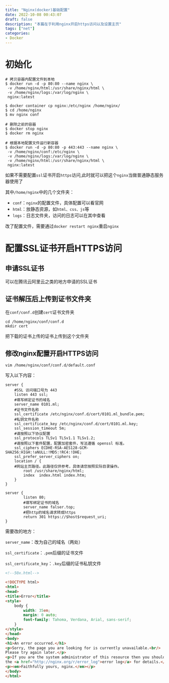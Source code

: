 ```yaml
---
title: "Nginx(docker)基础配置"
date: 2022-10-08 00:43:07
draft: false
description: "本篇在于利用nginx开启https访问以及设置主页"
tags: ["net"]
categories:
- Docker
---
```


# 初始化

```shell
# 拷贝容器内配置文件到本地
$ docker run -d -p 80:80 --name nginx \
 -v /home/nginx/html:/usr/share/nginx/html \
 -v /home/nginx/logs:/var/log/nginx \
 nginx:latest

$ docker container cp nginx:/etc/nginx /home/nginx/
$ cd /home/nginx
$ mv nginx conf

# 删除之前的容器
$ docker stop nginx
$ docker rm nginx

# 根据本地配置文件运行新容器
$ docker run -d -p 80:80 -p 443:443 --name nginx \
 -v /home/nginx/conf:/etc/nginx \
 -v /home/nginx/logs:/var/log/nginx \
 -v /home/nginx/html:/usr/share/nginx/html \
 nginx:latest
```

如果不需要配置`ssl`证书开启`https`访问,此时就可以把这个`nginx`当做普通静态服务器使用了

其中`/home/nginx`中的几个文件夹：

+ `conf`：`nginx`的配置文件，具体配置可以看官网
+ `html`：放静态资源，如`html、css、js`等
+ `logs`：日志文件夹，访问的日志可以在其中查看

改了配置文件，需要通过`docker restart nginx`重启`nginx`

# 配置SSL证书开启HTTPS访问

## 申请SSL证书

可以在腾讯云阿里云之类的地方申请的SSL证书

## 证书解压后上传到证书文件夹

在`conf/conf.d`创建`cert`证书文件夹

```shell
cd /home/nginx/conf/conf.d
mkdir cert
```

把下载的证书上传的证书上传到这个文件夹

## 修改nginx配置开启HTTPS访问

`vim /home/nginx/conf/conf.d/default.conf`

写入以下内容：

```shell
server {
    #SSL 访问端口号为 443
    listen 443 ssl;
    #填写绑定证书的域名
    server_name 0101.ml;
    #证书文件名称
    ssl_certificate /etc/nginx/conf.d/cert/0101.ml_bundle.pem;
    #私钥文件名称
    ssl_certificate_key /etc/nginx/conf.d/cert/0101.ml.key;
    ssl_session_timeout 5m;
    #请按照以下协议配置
    ssl_protocols TLSv1 TLSv1.1 TLSv1.2;
    #请按照以下套件配置，配置加密套件，写法遵循 openssl 标准。
    ssl_ciphers ECDHE-RSA-AES128-GCM-SHA256:HIGH:!aNULL:!MD5:!RC4:!DHE;
    ssl_prefer_server_ciphers on;
    location / {
    #网站主页路径。此路径仅供参考，具体请您按照实际目录操作。
        root /usr/share/nginx/html;
        index  index.html index.htm;
    }
}

server {
        listen 80;
        #填写绑定证书的域名
        server_name falser.top;
        #把http的域名请求转成https
        return 301 https://$host$request_uri;
}
```

需要改的地方：

`server_name`：改为自己的域名（两处）

`ssl_certificate`：`.pem`后缀的证书文件

`ssl_certificate_key`：`.key`后缀的证书私钥文件



```html
<!--50x.html-->

<!DOCTYPE html>
<html>
<head>
<title>Error</title>
<style>
    body {
        width: 35em;
        margin: 0 auto;
        font-family: Tahoma, Verdana, Arial, sans-serif;
    }
</style>
</head>
<body>
<h1>An error occurred.</h1>
<p>Sorry, the page you are looking for is currently unavailable.<br/>
Please try again later.</p>
<p>If you are the system administrator of this resource then you should check
the <a href="http://nginx.org/r/error_log">error log</a> for details.</p>
<p><em>Faithfully yours, nginx.</em></p>
</body>
</html>
```
